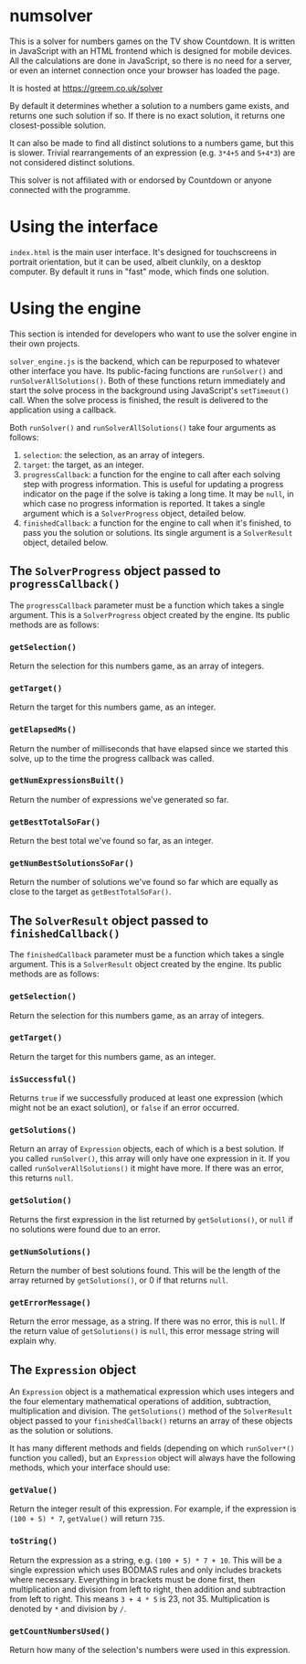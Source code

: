 # numsolver

This is a solver for numbers games on the TV show Countdown. It is written in JavaScript with an HTML frontend which is designed for mobile devices. All the calculations are done in JavaScript, so there is no need for a server, or even an internet connection once your browser has loaded the page.

It is hosted at https://greem.co.uk/solver

By default it determines whether a solution to a numbers game exists, and returns one such solution if so. If there is no exact solution, it returns one closest-possible solution.

It can also be made to find all distinct solutions to a numbers game, but this is slower. Trivial rearrangements of an expression (e.g. `3*4+5` and `5+4*3`) are not considered distinct solutions.

This solver is not affiliated with or endorsed by Countdown or anyone connected with the programme.

# Using the interface

`index.html` is the main user interface. It's designed for touchscreens in portrait orientation, but it can be used, albeit clunkily, on a desktop computer. By default it runs in "fast" mode, which finds one solution.

# Using the engine

This section is intended for developers who want to use the solver engine in their own projects.

`solver_engine.js` is the backend, which can be repurposed to whatever other interface you have. Its public-facing functions are `runSolver()` and `runSolverAllSolutions()`. Both of these functions return immediately and start the solve process in the background using JavaScript's `setTimeout()` call. When the solve process is finished, the result is delivered to the application using a callback.

Both `runSolver()` and `runSolverAllSolutions()` take four arguments as follows:

1. `selection`: the selection, as an array of integers.
2. `target`: the target, as an integer.
3. `progressCallback`: a function for the engine to call after each solving step with progress information. This is useful for updating a progress indicator on the page if the solve is taking a long time. It may be `null`, in which case no progress information is reported. It takes a single argument which is a `SolverProgress` object, detailed below.
4. `finishedCallback`: a function for the engine to call when it's finished, to pass you the solution or solutions. Its single argument is a `SolverResult` object, detailed below.

## The `SolverProgress` object passed to `progressCallback()`
The `progressCallback` parameter must be a function which takes a single
argument. This is a `SolverProgress` object created by the engine. Its public
methods are as follows:

### `getSelection()`
Return the selection for this numbers game, as an array of integers.

### `getTarget()`
Return the target for this numbers game, as an integer.

### `getElapsedMs()`
Return the number of milliseconds that have elapsed since we started this solve,
up to the time the progress callback was called.

### `getNumExpressionsBuilt()`
Return the number of expressions we've generated so far.

### `getBestTotalSoFar()`
Return the best total we've found so far, as an integer.

### `getNumBestSolutionsSoFar()`
Return the number of solutions we've found so far which are equally as close
to the target as `getBestTotalSoFar()`.

## The `SolverResult` object passed to `finishedCallback()`
The `finishedCallback` parameter must be a function which takes a single argument. This is a `SolverResult` object created by the engine. Its public methods are as follows:

### `getSelection()`
Return the selection for this numbers game, as an array of integers.

### `getTarget()`
Return the target for this numbers game, as an integer.

### `isSuccessful()`
Returns `true` if we successfully produced at least one expression (which might
not be an exact solution), or `false` if an error occurred.

### `getSolutions()`
Return an array of `Expression` objects, each of which is a best solution. If you called `runSolver()`, this array will only have one expression in it. If you called `runSolverAllSolutions()` it might have more. If there was an error, this returns `null`.

### `getSolution()`
Returns the first expression in the list returned by `getSolutions()`, or
`null` if no solutions were found due to an error.

### `getNumSolutions()`
Return the number of best solutions found. This will be the length of the array
returned by `getSolutions()`, or 0 if that returns `null`.

### `getErrorMessage()`
Return the error message, as a string. If there was no error, this is `null`.
If the return value of `getSolutions()` is `null`, this error message string
will explain why.

## The `Expression` object
An `Expression` object is a mathematical expression which uses integers and the four elementary mathematical operations of addition, subtraction, multiplication and division. The `getSolutions()` method of the `SolverResult` object passed
to your `finishedCallback()` returns an array of these objects as the solution or solutions.

It has many different methods and fields (depending on which `runSolver*()` function you called), but an `Expression` object will always have the following methods, which your interface should use:

### `getValue()`
Return the integer result of this expression. For example, if the expression is `(100 + 5) * 7`, `getValue()` will return `735`.

### `toString()`
Return the expression as a string, e.g. `(100 + 5) * 7 + 10`. This will be a single expression which uses BODMAS rules and only includes brackets where necessary. Everything in brackets must be done first, then multiplication and division from left to right, then addition and subtraction from left to right. This means `3 + 4 * 5` is 23, not 35. Multiplication is denoted by `*` and division by `/`.

### `getCountNumbersUsed()`
Return how many of the selection's numbers were used in this expression.
